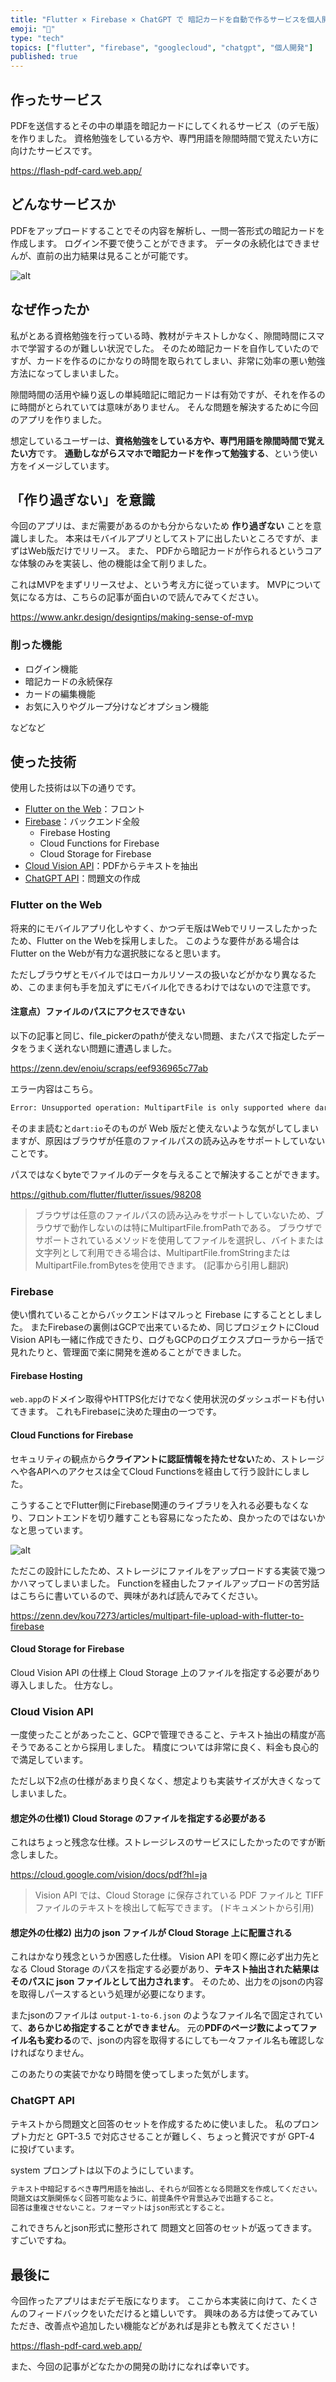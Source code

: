 ```yaml
---
title: "Flutter × Firebase × ChatGPT で 暗記カードを自動で作るサービスを個人開発しました"
emoji: "📇"
type: "tech"
topics: ["flutter", "firebase", "googlecloud", "chatgpt", "個人開発"]
published: true
---
```


## 作ったサービス

PDFを送信するとその中の単語を暗記カードにしてくれるサービス（のデモ版）を作りました。
資格勉強をしている方や、専門用語を隙間時間で覚えたい方に向けたサービスです。

https://flash-pdf-card.web.app/

## どんなサービスか

PDFをアップロードすることでその内容を解析し、一問一答形式の暗記カードを作成します。
ログイン不要で使うことができます。
データの永続化はできませんが、直前の出力結果は見ることが可能です。

![alt](https://raw.githubusercontent.com/kou72/zenn/main/image/flashpdfcard.gif)

## なぜ作ったか

私がとある資格勉強を行っている時、教材がテキストしかなく、隙間時間にスマホで学習するのが難しい状況でした。
そのため暗記カードを自作していたのですが、カードを作るのにかなりの時間を取られてしまい、非常に効率の悪い勉強方法になってしまいました。

隙間時間の活用や繰り返しの単純暗記に暗記カードは有効ですが、それを作るのに時間がとられていては意味がありません。
そんな問題を解決するために今回のアプリを作りました。

想定しているユーザーは、**資格勉強をしている方や、専門用語を隙間時間で覚えたい方**です。
**通勤しながらスマホで暗記カードを作って勉強する**、という使い方をイメージしています。

## 「作り過ぎない」を意識

今回のアプリは、まだ需要があるのかも分からないため **作り過ぎない** ことを意識しました。
本来はモバイルアプリとしてストアに出したいところですが、まずはWeb版だけでリリース。
また、 PDFから暗記カードが作られるというコアな体験のみを実装し、他の機能は全て削りました。

これはMVPをまずリリースせよ、という考え方に従っています。
MVPについて気になる方は、こちらの記事が面白いので読んでみてください。

https://www.ankr.design/designtips/making-sense-of-mvp

### 削った機能

- ログイン機能
- 暗記カードの永続保存
- カードの編集機能
- お気に入りやグループ分けなどオプション機能

などなど

## 使った技術

使用した技術は以下の通りです。

- [Flutter on the Web](https://flutter.dev/multi-platform/web)：フロント
- [Firebase](https://firebase.google.com/?hl=ja)：バックエンド全般
  - Firebase Hosting
  - Cloud Functions for Firebase
  - Cloud Storage for Firebase
- [Cloud Vision API](https://cloud.google.com/vision?hl=ja)：PDFからテキストを抽出
- [ChatGPT API](https://openai.com/chatgpt)：問題文の作成

### Flutter on the Web

将来的にモバイルアプリ化しやすく、かつデモ版はWebでリリースしたかったため、Flutter on the Webを採用しました。
このような要件がある場合はFlutter on the Webが有力な選択肢になると思います。

ただしブラウザとモバイルではローカルリソースの扱いなどがかなり異なるため、このまま何も手を加えずにモバイル化できるわけではないので注意です。

#### 注意点）ファイルのパスにアクセスできない

以下の記事と同じ、file_pickerのpathが使えない問題、またパスで指定したデータをうまく送れない問題に遭遇しました。

https://zenn.dev/enoiu/scraps/eef936965c77ab

エラー内容はこちら。

```sh
Error: Unsupported operation: MultipartFile is only supported where dart:io is available.
```

そのまま読むと`dart:io`そのものが Web 版だと使えないような気がしてしまいますが、原因はブラウザが任意のファイルパスの読み込みをサポートしていないことです。

パスではなくbyteでファイルのデータを与えることで解決することができます。

https://github.com/flutter/flutter/issues/98208

> ブラウザは任意のファイルパスの読み込みをサポートしていないため、ブラウザで動作しないのは特にMultipartFile.fromPathである。
> ブラウザでサポートされているメソッドを使用してファイルを選択し、バイトまたは文字列として利用できる場合は、MultipartFile.fromStringまたはMultipartFile.fromBytesを使用できます。
> (記事から引用し翻訳)

### Firebase

使い慣れていることからバックエンドはマルっと Firebase にすることとしました。
またFirebaseの裏側はGCPで出来ているため、同じプロジェクトにCloud Vision APIも一緒に作成できたり、ログもGCPのログエクスプローラから一括で見れたりと、管理面で楽に開発を進めることができました。

#### Firebase Hosting

`web.app`のドメイン取得やHTTPS化だけでなく使用状況のダッシュボードも付いてきます。
これもFirebaseに決めた理由の一つです。

#### Cloud Functions for Firebase

セキュリティの観点から**クライアントに認証情報を持たせない**ため、ストレージへや各APIへのアクセスは全てCloud Functionsを経由して行う設計にしました。

こうすることでFlutter側にFirebase関連のライブラリを入れる必要もなくなり、フロントエンドを切り離すことも容易になったため、良かったのではないかなと思っています。

![alt](https://raw.githubusercontent.com/kou72/zenn/main/image/flutter-request-pattern.png)

ただこの設計にしたため、ストレージにファイルをアップロードする実装で幾つかハマってしまいました。
Functionを経由したファイルアップロードの苦労話はこちらに書いているので、興味があれば読んでみてください。

https://zenn.dev/kou7273/articles/multipart-file-upload-with-flutter-to-firebase

#### Cloud Storage for Firebase

Cloud Vision API の仕様上 Cloud Storage 上のファイルを指定する必要があり導入しました。
仕方なし。

### Cloud Vision API

一度使ったことがあったこと、GCPで管理できること、テキスト抽出の精度が高そうであることから採用しました。
精度については非常に良く、料金も良心的で満足しています。

ただし以下2点の仕様があまり良くなく、想定よりも実装サイズが大きくなってしまいました。

#### 想定外の仕様1) Cloud Storage のファイルを指定する必要がある

これはちょっと残念な仕様。ストレージレスのサービスにしたかったのですが断念しました。

https://cloud.google.com/vision/docs/pdf?hl=ja

> Vision API では、Cloud Storage に保存されている PDF ファイルと TIFF ファイルのテキストを検出して転写できます。
> (ドキュメントから引用)

#### 想定外の仕様2) 出力の json ファイルが Cloud Storage 上に配置される

これはかなり残念というか困惑した仕様。
Vision API を叩く際に必ず出力先となる Cloud Storage のパスを指定する必要があり、**テキスト抽出された結果はそのパスに json ファイルとして出力されます**。
そのため、出力をのjsonの内容を取得しパースするという処理が必要になります。

またjsonのファイルは `output-1-to-6.json` のようなファイル名で固定されていて、**あらかじめ指定することができません**。
元の**PDFのページ数によってファイル名も変わる**ので、jsonの内容を取得するにしても一々ファイル名も確認しなければなりません。

このあたりの実装でかなり時間を使ってしまった気がします。

### ChatGPT API

テキストから問題文と回答のセットを作成するために使いました。
私のプロンプト力だと GPT-3.5 で対応させることが難しく、ちょっと贅沢ですが GPT-4 に投げています。

system プロンプトは以下のようにしています。

```sh
テキスト中暗記するべき専門用語を抽出し、それらが回答となる問題文を作成してください。
問題文は文脈関係なく回答可能なように、前提条件や背景込みで出題すること。
回答は重複させないこと。フォーマットはjson形式とすること。
```

これできちんとjson形式に整形されて 問題文と回答のセットが返ってきます。
すごいですね。

## 最後に

今回作ったアプリはまだデモ版になります。
ここから本実装に向けて、たくさんのフィードバックをいただけると嬉しいです。
興味のある方は使ってみていただき、改善点や追加したい機能などがあれば是非とも教えてください！

https://flash-pdf-card.web.app/

また、今回の記事がどなたかの開発の助けになれば幸いです。
